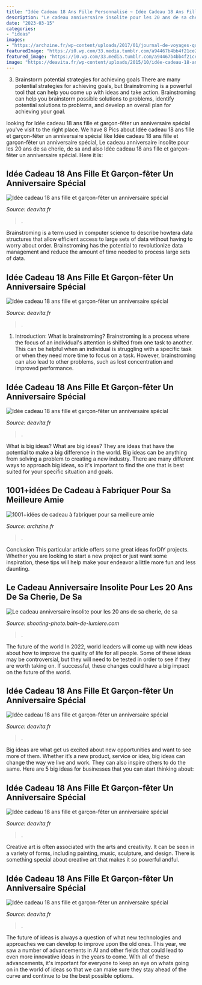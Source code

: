 ```yaml
---
title: "Idée Cadeau 18 Ans Fille Personnalisé ~ Idée Cadeau 18 Ans Fille Et Garçon-fêter Un Anniversaire Spécial"
description: "Le cadeau anniversaire insolite pour les 20 ans de sa cherie, de sa"
date: "2023-03-15"
categories:
- "ideas"
images:
- "https://archzine.fr/wp-content/uploads/2017/01/journal-de-voyages-quoi-offrir-a-une-amie-qui-aime-les-voyages-et-les-aventures-cadeau-a-fabriquer-pour-sa-meilleure-amie-e1484228505961.jpg"
featuredImage: "https://i0.wp.com/33.media.tumblr.com/a94467b4bb4f21ce24de5ed7854b242a/tumblr_inline_mnaxsuYT8f1qz4rgp.jpg"
featured_image: "https://i0.wp.com/33.media.tumblr.com/a94467b4bb4f21ce24de5ed7854b242a/tumblr_inline_mnaxsuYT8f1qz4rgp.jpg"
image: "https://deavita.fr/wp-content/uploads/2015/10/idée-cadeau-18-ans-bois-cadeau-couleur-argent-noeud-noir-liasse-billets.jpg"
---
```



3. Brainstorm potential strategies for achieving goals
There are many potential strategies for achieving goals, but Brainstroming is a powerful tool that can help you come up with ideas and take action. Brainstroming can help you brainstorm possible solutions to problems, identify potential solutions to problems, and develop an overall plan for achieving your goal.

	

		
looking for Idée cadeau 18 ans fille et garçon-fêter un anniversaire spécial you've visit to the right place. We have 8 Pics about Idée cadeau 18 ans fille et garçon-fêter un anniversaire spécial like Idée cadeau 18 ans fille et garçon-fêter un anniversaire spécial, Le cadeau anniversaire insolite pour les 20 ans de sa cherie, de sa and also Idée cadeau 18 ans fille et garçon-fêter un anniversaire spécial. Here it is:
		
    
## Idée Cadeau 18 Ans Fille Et Garçon-fêter Un Anniversaire Spécial

<img loading=lazy src="https://deavita.fr/wp-content/uploads/2015/10/idée-cadeau-18-ans-boite-bijoux-cuir-rose-768x768.jpg" onerror="this.onerror=null;this.src='https://tse2.mm.bing.net/th?id=OIP.KEul5OLgAzGwqk7SA6OXXAHaHa&amp;pid=15.1';" alt="Idée cadeau 18 ans fille et garçon-fêter un anniversaire spécial">

_Source: deavita.fr_

>. 

	

Brainstroming is a term used in computer science to describe howtera data structures that allow efficient access to large sets of data without having to worry about order. Brainstroming has the potential to revolutionize data management and reduce the amount of time needed to process large sets of data.

    
## Idée Cadeau 18 Ans Fille Et Garçon-fêter Un Anniversaire Spécial

<img loading=lazy src="https://deavita.fr/wp-content/uploads/2015/10/idée-cadeau-18-ans-bois-cadeau-couleur-argent-noeud-noir-liasse-billets.jpg" onerror="this.onerror=null;this.src='https://tse4.mm.bing.net/th?id=OIP.8tjRWoTxYpJvHBiB5UvdGAHaEk&amp;pid=15.1';" alt="Idée cadeau 18 ans fille et garçon-fêter un anniversaire spécial">

_Source: deavita.fr_

>. 

	

1. Introduction: What is brainstroming?
Brainstroming is a process where the focus of an individual's attention is shifted from one task to another. This can be helpful when an individual is struggling with a specific task or when they need more time to focus on a task. However, brainstroming can also lead to other problems, such as lost concentration and improved performance.

    
## Idée Cadeau 18 Ans Fille Et Garçon-fêter Un Anniversaire Spécial

<img loading=lazy src="https://deavita.fr/wp-content/uploads/2015/10/idée-cadeau-18-ans-papillon-billet-banque.jpg" onerror="this.onerror=null;this.src='https://tse3.mm.bing.net/th?id=OIP.IAbG3rDxmEP3Njg2I0fW7gHaFB&amp;pid=15.1';" alt="Idée cadeau 18 ans fille et garçon-fêter un anniversaire spécial">

_Source: deavita.fr_

>. 

	

What is big ideas?
What are big ideas? They are ideas that have the potential to make a big difference in the world. Big ideas can be anything from solving a problem to creating a new industry. There are many different ways to approach big ideas, so it's important to find the one that is best suited for your specific situation and goals.

    
## 1001+idées De Cadeau à Fabriquer Pour Sa Meilleure Amie

<img loading=lazy src="https://archzine.fr/wp-content/uploads/2017/01/journal-de-voyages-quoi-offrir-a-une-amie-qui-aime-les-voyages-et-les-aventures-cadeau-a-fabriquer-pour-sa-meilleure-amie-e1484228505961.jpg" onerror="this.onerror=null;this.src='https://tse2.mm.bing.net/th?id=OIP.dmqsMXIhwwfaA6X3qQMSRQHaIf&amp;pid=15.1';" alt="1001+idées de cadeau à fabriquer pour sa meilleure amie">

_Source: archzine.fr_

>. 

	

Conclusion
This particular article offers some great ideas forDIY projects. Whether you are looking to start a new project or just want some inspiration, these tips will help make your endeavor a little more fun and less daunting.

    
## Le Cadeau Anniversaire Insolite Pour Les 20 Ans De Sa Cherie, De Sa

<img loading=lazy src="https://i0.wp.com/33.media.tumblr.com/a94467b4bb4f21ce24de5ed7854b242a/tumblr_inline_mnaxsuYT8f1qz4rgp.jpg" onerror="this.onerror=null;this.src='https://tse2.mm.bing.net/th?id=OIP._duUJ2PfJWATyqspeusqXAHaKk&amp;pid=15.1';" alt="Le cadeau anniversaire insolite pour les 20 ans de sa cherie, de sa">

_Source: shooting-photo.bain-de-lumiere.com_

>. 

	

The future of the world
In 2022, world leaders will come up with new ideas about how to improve the quality of life for all people. Some of these ideas may be controversial, but they will need to be tested in order to see if they are worth taking on. If successful, these changes could have a big impact on the future of the world.

    
## Idée Cadeau 18 Ans Fille Et Garçon-fêter Un Anniversaire Spécial

<img loading=lazy src="https://deavita.fr/wp-content/uploads/2015/10/id%C3%A9e-cadeau-18-ans-gar%C3%A7on-bracelet-cuir-elements-metal.jpg" onerror="this.onerror=null;this.src='https://tse1.mm.bing.net/th?id=OIP.TTY1H2mYFunQ5a2OBfHjlgHaE8&amp;pid=15.1';" alt="Idée cadeau 18 ans fille et garçon-fêter un anniversaire spécial">

_Source: deavita.fr_

>. 

	

Big ideas are what get us excited about new opportunities and want to see more of them. Whether it’s a new product, service or idea, big ideas can change the way we live and work. They can also inspire others to do the same. Here are 5 big ideas for businesses that you can start thinking about: 

    
## Idée Cadeau 18 Ans Fille Et Garçon-fêter Un Anniversaire Spécial

<img loading=lazy src="https://deavita.fr/wp-content/uploads/2015/10/idée-cadeau-18-ans-bracelets-or-blanc-jaune-graves.jpg" onerror="this.onerror=null;this.src='https://tse2.mm.bing.net/th?id=OIP.YJGfuBEUdB5xAAE-q1rrtwHaEs&amp;pid=15.1';" alt="Idée cadeau 18 ans fille et garçon-fêter un anniversaire spécial">

_Source: deavita.fr_

>. 

	

Creative art is often associated with the arts and creativity. It can be seen in a variety of forms, including painting, music, sculpture, and design. There is something special about creative art that makes it so powerful andful.

    
## Idée Cadeau 18 Ans Fille Et Garçon-fêter Un Anniversaire Spécial

<img loading=lazy src="https://deavita.fr/wp-content/uploads/2015/10/idée-cadeau-18-ans-boite-cadeau-chapeau-obtention-diplome-rouleaux-billets-banque-768x513.jpg" onerror="this.onerror=null;this.src='https://tse3.mm.bing.net/th?id=OIP.hVVHr2nqC9XIB1rzWj3rHAHaE8&amp;pid=15.1';" alt="Idée cadeau 18 ans fille et garçon-fêter un anniversaire spécial">

_Source: deavita.fr_

>. 

	

The future of ideas is always a question of what new technologies and approaches we can develop to improve upon the old ones. This year, we saw a number of advancements in AI and other fields that could lead to even more innovative ideas in the years to come. With all of these advancements, it's important for everyone to keep an eye on whats going on in the world of ideas so that we can make sure they stay ahead of the curve and continue to be the best possible options.

